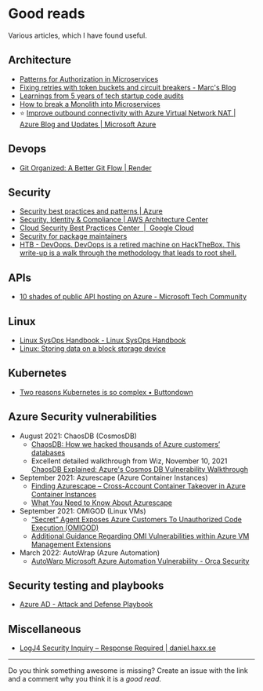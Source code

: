 # Good reads

Various articles, which I have found useful.

## Architecture

- [Patterns for Authorization in Microservices](https://www.osohq.com/post/microservices-authorization-patterns)
- [Fixing retries with token buckets and circuit breakers - Marc's Blog](https://brooker.co.za/blog/2022/02/28/retries.html)
- [Learnings from 5 years of tech startup code audits](https://kenkantzer.com/learnings-from-5-years-of-tech-startup-code-audits/)
- [How to break a Monolith into Microservices](https://martinfowler.com/articles/break-monolith-into-microservices.html)
- ⭐ [Improve outbound connectivity with Azure Virtual Network NAT | Azure Blog and Updates | Microsoft Azure](https://azure.microsoft.com/en-gb/blog/improve-outbound-connectivity-with-azure-virtual-network-nat/)

## Devops 

- [Git Organized: A Better Git Flow | Render](https://render.com/blog/git-organized-a-better-git-flow)

## Security

- [Security best practices and patterns | Azure](https://docs.microsoft.com/en-us/azure/security/fundamentals/best-practices-and-patterns)
- [Security, Identity & Compliance | AWS Architecture Center](https://aws.amazon.com/architecture/security-identity-compliance/?cards-all.sort-by=item.additionalFields.sortDate&cards-all.sort-order=desc&awsf.content-type=*all&awsf.methodology=*all)
- [Cloud Security Best Practices Center  |  Google Cloud](https://cloud.google.com/security/best-practices)
- [Security for package maintainers](https://sethmlarson.dev/blog/security-for-package-maintainers)
- [HTB - DevOops. DevOops is a retired machine on HackTheBox. This write-up is a walk through the methodology that leads to root shell.](https://kaizoku.dev/htb-devoops)

## APIs

- [10 shades of public API hosting on Azure - Microsoft Tech Community](https://techcommunity.microsoft.com/t5/azure-developer-community-blog/10-shades-of-public-api-hosting-on-azure/ba-p/2989856)

## Linux

- [Linux SysOps Handbook - Linux SysOps Handbook](https://abarrak.gitbook.io/linux-sysops-handbook)
- [Linux: Storing data on a block storage device](https://community.hetzner.com/tutorials/howto-linux-access-block-device)

## Kubernetes

- [Two reasons Kubernetes is so complex • Buttondown](https://buttondown.email/nelhage/archive/two-reasons-kubernetes-is-so-complex/)

## Azure Security vulnerabilities

- August 2021: ChaosDB (CosmosDB)
  - [ChaosDB: How we hacked thousands of Azure customers’ databases](https://www.wiz.io/blog/chaosdb-how-we-hacked-thousands-of-azure-customers-databases)
  - Excellent detailed walkthrough from Wiz, November 10, 2021 [ChaosDB Explained: Azure's Cosmos DB Vulnerability Walkthrough](https://www.wiz.io/blog/chaosdb-explained-azures-cosmos-db-vulnerability-walkthrough)
- September 2021: Azurescape (Azure Container Instances)
  - [Finding Azurescape – Cross-Account Container Takeover in Azure Container Instances](https://unit42.paloaltonetworks.com/azure-container-instances/)
  - [What You Need to Know About Azurescape](https://www.paloaltonetworks.com/blog/2021/09/azurescape/)
- September 2021: OMIGOD (Linux VMs)
  - [“Secret” Agent Exposes Azure Customers To Unauthorized Code Execution (OMIGOD)](https://www.wiz.io/blog/secret-agent-exposes-azure-customers-to-unauthorized-code-execution)
  - [Additional Guidance Regarding OMI Vulnerabilities within Azure VM Management Extensions](https://msrc-blog.microsoft.com/2021/09/16/additional-guidance-regarding-omi-vulnerabilities-within-azure-vm-management-extensions/)
- March 2022: AutoWrap (Azure Automation)
  - [AutoWarp Microsoft Azure Automation Vulnerability - Orca Security](https://orca.security/resources/blog/autowarp-microsoft-azure-automation-service-vulnerability/)

## Security testing and playbooks

- [Azure AD - Attack and Defense Playbook](https://github.com/Cloud-Architekt/AzureAD-Attack-Defense)

## Miscellaneous

- [LogJ4 Security Inquiry – Response Required | daniel.haxx.se](https://daniel.haxx.se/blog/2022/01/24/logj4-security-inquiry-response-required/)

---
Do you think something awesome is missing? Create an issue with the link and a comment why you think it is a *good read*.
